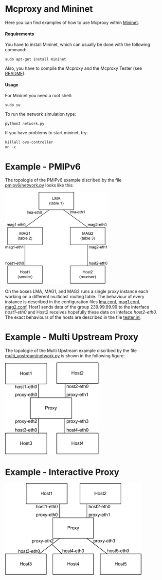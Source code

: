 <!--vim: set textwidth=80 formatoptions+=qt wrapmargin=5 -->

Mcproxy and Mininet
===================
Here you can find examples of how to use Mcproxy within [Mininet](http://mininet.org/).

#### Requirements
You have to install Mininet, which can usually be done with the following command:

    sudo apt-get install mininet
    
Also, you have to compile the Mcproxy and the Mcproxy Tester (see [README](../README.md#mcproxy-tester)).

#### Usage   
For Mininet you need a root shell:

    sudo su

To run the network simulation type:

    python2 network.py  

If you have problems to start mininet, try:

    killall ovs-controller
    mn -c

Example - PMIPv6
================
The topologie of the PMIPv6 example discribed by the file
[pmipv6/network.py](pmipv6/network.py) looks like this:   
                  
<img src="figures/pmipv6.png" alt="pmipv6 topologie example" height="300"> 

On the boxes LMA, MAG1, and MAG2 runs a single proxy instance each working on 
a different multicast routing table. The behaviour of every instance is
described in the configuration files [lma.conf](pmipv6/lma.conf),
[mag1.conf](pmipv6/mag1.conf), [mag2.conf](pmipv6/mag2.conf). Host1 sends
data of the group 239.99.99.99 to the interface _host1-eth0_ and Host2
receives hopefully these data on inteface _host2-eth0_. The exact behaviours
of the hosts are described in the file [tester.ini](pmipv6/tester.ini).
     
Example - Multi Upstream Proxy
==============================
The topologie of the Multi Upstream example discribed by the file
[multi_upstream/network.py](multi_upstream/network.py) is shown in the following
figure:   
                  
<img src="figures/multi_upstream.png" alt="multi upstream topologie example" height="300"> 

   
Example - Interactive Proxy
==============================

<img src="figures/interactive.png" alt="interactive proxy topologie example" height="300"> 

